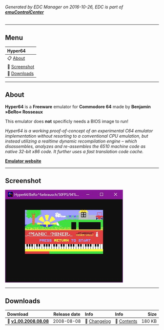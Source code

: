 ###### Generated by EDC Manager on 2016-10-26, EDC is part of [**emuControlCenter**](https://github.com/PhoenixInteractiveNL/emuControlCenter/wiki)
***
## Menu
| **Hyper64** |
|:---------|
| :clipboard: [About](#about) |
| :sunrise: [Screenshot](#screenshot) |
| :floppy_disk: [Downloads](#downloads) |
***
## About
**Hyper64** is a **Freeware** emulator for **Commodore 64** made by **Benjamin »BeRo« Rosseaux**

This emulator does **not** specificly needs a BIOS image to run!

_Hyper64 is a working proof-of-concept of an experimental C64 emulator implementation without resorting to a conventional CPU emulation, but instead utilizing a realtime dynamic recompilation engine – which disassembles, analyzes and re-assembles the 6510 machine code as native 32-bit x86 code. It further uses a fast translation code cache._

[**Emulator website**](http://micro64.de/)
***
## Screenshot
![](https://raw.githubusercontent.com/PhoenixInteractiveNL/edc-masterhook/master/downloadhooks/hyper64/hyper64_screen.jpg)
***
## Downloads
| Download | Release date  | Info       | Info       | Size       |
|:---------|:-------------:|:-----------|:-----------|-----------:|
| :floppy_disk: [**v1.00.2008.08.08**](https://github.com/PhoenixInteractiveNL/edc-repo0002/raw/master/hyper64/1.00.2008.08.08.7z) | 2008-08-08 | :page_facing_up: [Changelog](https://github.com/PhoenixInteractiveNL/edc-repo0002/blob/master/hyper64/1.00.2008.08.08_changelog.txt) | :mag_right: [Contents](https://github.com/PhoenixInteractiveNL/edc-repo0002/blob/master/hyper64/1.00.2008.08.08_contents.txt) | 180 KB |
